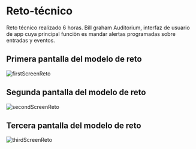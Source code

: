 # Reto-técnico
Reto técnico realizado 6 horas.
Bill graham Auditorium, interfaz de usuario de app cuya principal funciòn es mandar alertas programadas sobre entradas y eventos.
## Primera pantalla del modelo de reto
![firstScreenReto](https://user-images.githubusercontent.com/45085970/56433682-5bb9d580-6297-11e9-8825-86b9a07bbf37.png)
## Segunda pantalla del modelo de reto
![secondScreenReto](https://user-images.githubusercontent.com/45085970/56433733-7f7d1b80-6297-11e9-9886-5d43df103beb.png)
## Tercera pantalla del modelo de reto
![thirdScreenReto](https://user-images.githubusercontent.com/45085970/56433736-8146df00-6297-11e9-89e4-e6496721eb4c.png)

